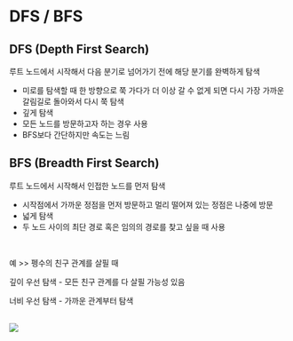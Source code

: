 # DFS / BFS

## DFS (Depth First Search)

루트 노드에서 시작해서 다음 분기로 넘어가기 전에 해당 분기를 완벽하게 탐색

- 미로를 탐색할 때 한 방향으로 쭉 가다가 더 이상 갈 수 없게 되면 다시 가장 가까운 갈림길로 돌아와서 다시 쭉 탐색
- 깊게 탐색
- 모든 노드를 방문하고자 하는 경우 사용
- BFS보다 간단하지만 속도는 느림

## BFS (Breadth First Search)

루트 노드에서 시작해서 인접한 노드를 먼저 탐색

- 시작점에서 가까운 정점을 먼저 방문하고 멀리 떨어져 있는 정점은 나중에 방문
- 넓게 탐색
- 두 노드 사이의 최단 경로 혹은 임의의 경로를 찾고 싶을 때 사용

<br>

예 >> 펭수의 친구 관계를 살필 때

깊이 우선 탐색 - 모든 친구 관계를 다 살필 가능성 있음

너비 우선 탐색 - 가까운 관계부터 탐색

<br>

<img src="https://user-images.githubusercontent.com/31604976/71062599-4098c000-21ae-11ea-81d7-c147ac8acf4c.gif">